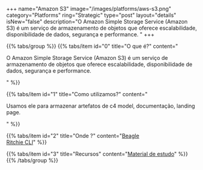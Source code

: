 +++
name="Amazon S3"
image="/images/platforms/aws-s3.png"
category="Platforms"
ring="Strategic"
type="post"
layout="details"
isNew="false"
description="O Amazon Simple Storage Service (Amazon S3) é um serviço de armazenamento de objetos que oferece escalabilidade, disponibilidade de dados, segurança e performance. "
+++

{{% tabs/group %}}
  {{% tabs/item id="0" title="O que é?" content="<p>O Amazon Simple Storage Service (Amazon S3) é um serviço de armazenamento de objetos que oferece escalabilidade, disponibilidade de dados, segurança e performance.</p>" %}}

  {{% tabs/item id="1" title="Como utilizamos?" content="<p>Usamos ele para armazenar artefatos de c4 model, documentação, landing page.</p>" %}}

  {{% tabs/item id="2" title="Onde ?" content="<a href='https://usebeagle.io/' target='_blank'>Beagle</a><br /><a href='https://ritchiecli.io/' target='_blank'>Ritchie CLI</a>" %}}

  {{% tabs/item id="3" title="Recursos" content="<a href='https://aws.amazon.com/pt/training/?nc2=h_ql_le_tc' target='_blank'>Material de estudo</a>" %}}
{{% /tabs/group %}}
